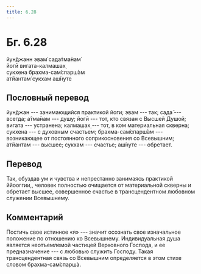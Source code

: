 ```yaml
---
title: 6.28
---
```


# Бг. 6.28
йун̃джанн эвам̇ сада̄тма̄нам̇<br/>
йогӣ вигата-калмашах̣<br/>
сукхена брахма-сам̇спарш́ам<br/>
атйантам̇ сукхам аш́нуте
## Пословный перевод

йун̃джан --- занимающийся практикой йоги; эвам --- так; сада̄ --- всегда;
а̄тма̄нам --- душу; йогӣ --- тот, кто связан с Высшей Душой; вигата ---
устранена; калмашах̣ --- тот, в ком материальная скверна; сукхена --- с
духовным счастьем; брахма-сам̇спарш́ам --- возникающее от постоянного
соприкосновения со Всевышним; атйантам --- высшее; сукхам --- счастье;
аш́нуте --- обретает.

## Перевод

Так, обуздав ум и чувства и непрестанно занимаясь практикой ййооггии,,
человек полностью очищается от материальной скверны и обретает высшее,
совершенное счастье в трансцендентном любовном служении Всевышнему.

## Комментарий

Постичь свое истинное «я» --- значит осознать свое изначальное положение
по отношению ко Всевышнему. Индивидуальная душа является неотъемлемой
частицей Верховного Господа, и ее предназначение --- с любовью служить
Господу. Такая трансцендентная связь со Всевышним определяется в этом
стихе словом брахма-сам̇спарш́а.

